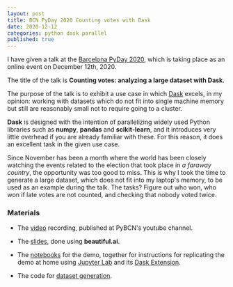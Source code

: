```yaml
---
layout: post
title: BCN PyDay 2020 Counting votes with Dask
date: 2020-12-12
categories: python dask parallel
published: true
---
```


I have given a talk at the [Barcelona PyDay 2020](https://pybcn.org/events/pyday_bcn/pyday_bcn_2020/), which is taking place as an online event on
December 12th, 2020.

The title of the talk is __Counting votes: analyzing a large dataset with Dask__. 

The purpose of the
talk is to exhibit a use case in which [Dask](https://dask.org/) excels, in my opinion: working with
datasets which do not fit into single machine memory but still are reasonably small not to require
going to a cluster.

__Dask__ is designed with the intention of parallelizing widely used Python libraries such as __numpy__,
__pandas__ and __scikit-learn__, and it introduces very little overhead if you are already familiar
with these. For this reason, it does an excellent task in the given use case.

Since November has been a month where the world has been closely watching the events related to the
election that took place in _a faraway country_, the opportunity was too good to miss. This is why I
took the time to generate a large dataset, which does not fit into my laptop's memory, to be used as
an example during the talk. The tasks? Figure out who won, who won if late votes are not counted, and
checking that nobody voted twice.

### Materials

- The [video](missing-link) recording, published at PyBCN's youtube channel.

- The [slides](https://www.beautiful.ai/player/-MO5OSZEML6fSM-KYecq), done using __beautiful.ai__.

- The [notebooks](https://github.com/ber2/pyday2020-counting-votes-with-dask) for the demo, together
for instructions for replicating the demo at home using [Jupyter Lab](https://jupyterlab.readthedocs.io/en/stable/) and its [Dask Extension](https://github.com/dask/dask-labextension).

- The code for [dataset generation](https://github.com/ber2/pyday2020-generate).
